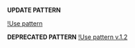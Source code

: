**UPDATE PATTERN**


[!Use pattern](https://github.com/ICCD-MiBACT/ArCo/blob/DEV-1.3.0/ArCo-release/test/2.0/Use/Use-Pattern.png?raw=true)


**DEPRECATED PATTERN**
[!Use pattern v.1.2](https://github.com/ICCD-MiBACT/ArCo/blob/DEV-1.3.0/ArCo-release/test/2.0/Use/Use-versione%201.2.png?raw=true)
